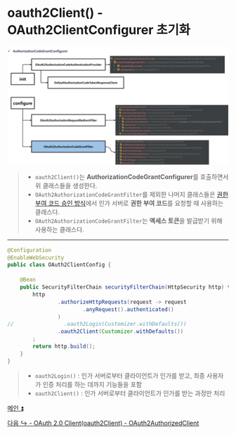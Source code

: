 # oauth2Client() - OAuth2ClientConfigurer 초기화

![img.png](image/img.png)

> - `oauth2Client()`는 **AuthorizationCodeGrantConfigurer**를 호출하면서 위 클래스들을 생성한다.
> - `OAuth2AuthorizationCodeGrantFilter`를 제외한 나머지 클래스들은 [권한 부여 코드 승인 방식]()에서 인가 서버로 **권한 부여 코드**를 요청할 때 사용하는 클래스다.
> - `OAuth2AuthorizationCodeGrantFilter`는 **액세스 토큰**을 발급받기 위해 사용하는 클래스다.

---

```java
@Configuration
@EnableWebSecurity
public class OAuth2ClientConfig {
    
    @Bean
    public SecurityFilterChain securityFilterChain(HttpSecurity http) throws Exception {
        http
                .authorizeHttpRequests(request -> request
                        .anyRequest().authenticated()
                )
//                .oauth2Login(Customizer.withDefaults())
                .oauth2Client(Customizer.withDefaults())
        ;
        return http.build();
    }
}
```

> - `oauth2Login()` : 인가 서버로부터 클라이언트가 인가를 받고, 최종 사용자가 인증 처리를 하는 데까지 기능들을 포함
> - `oauth2Client()` : 인가 서버로부터 클라이언트가 인가를 받는 과정만 처리

[메인 ⏫](https://github.com/genesis12345678/TIL/blob/main/Spring/security/oauth/main.md)

[다음 ↪️ - OAuth 2.0 Client(oauth2Client) - OAuth2AuthorizedClient]()